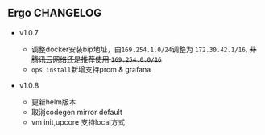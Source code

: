 ## Ergo CHANGELOG

- v1.0.7
    - 调整docker安装bip地址，由`169.254.1.0/24`调整为 `172.30.42.1/16`, <del>非腾讯云网络还是推荐使用 `169.254.0.0/16`</del>
    - `ops install`新增支持prom & grafana

- v1.0.8
    - 更新helm版本
    - 取消codegen mirror default
    - vm init,upcore 支持local方式
